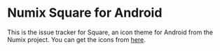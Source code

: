 # Numix Square for Android
This is the issue tracker for Square, an icon theme for Android from the Numix project. You can get the icons from [here](https://play.google.com/store/apps/details?id=com.numix.icons_square).
